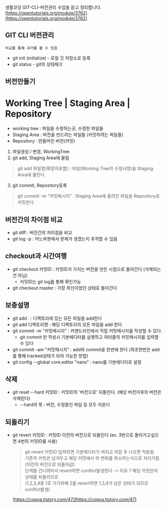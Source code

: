 생활코딩 GIT-CLI-버전관리 수업을 듣고 정리합니다.  
[https://opentutorials.org/module/3762](https://opentutorials.org/module/3762)

## GIT CLI 버전관리
    비교를 통해 과거를 볼 수 있음

 - git init (initialize) - 로컬 깃 저장소로 등록
 -  git status - git의 상태체크

## 버전만들기
# Working Tree | Staging Area | Repository 

 - working tree : 파일을 수정하는곳, 수정한 파일들
 - Staging Area : 버전을 만드려는 파일들 (커밋하려는 파일들)
 - Repository : 만들어진 버전(커밋)

1. 파일생성 / 변경, WorkingTree
2. git add, Staging Area에 올림
 > git add 파일명(확장자포함) : 파일(Working Tree의 수정사항)을 Staging Area에 올린다
3. git commit, Repository등록
 >  git commit -m "커밋메시지" : Staging Area에 올려진 파일을 Repository로 커밋한다

## 버전간의 차이점 비교 
 - git diff : 버전간의 차이점을 비교
 - git log -p : 어느부분에서 문제가 생겼는지 추적할 수 있음
## checkout과 시간여행
 - git checkout 커밋ID : 커밋ID가 가지는 버전을 만든 시점으로 돌아간다 (삭제되는건 아님)
    - 커밋ID는 git log를 통해 확인가능
 - git checkout master : 가장 최신이었던 상태로 돌아간다

## 보충설명
 - git add . : 디렉토리에 있는 모든 파일을 add한다
 - git add 디렉토리명 : 해당 디렉토리의 모든 파일을 add 한다
 - git commit -m "커밋메시지" : 커맨드라인에서 직접 커밋메시지를 작성할 수 있다.
   - git commit 만 작성시  기본에디터를 실행하고 여러줄의 커밋메시지를 입력할 수 있다
 - git commit -am "커밋메시지" : add와 commit을 한번에 한다
    (최초한번은 add를 통해 tracked상태가 되야 가능한 방법)
 - git config --global core.editor "nano" : nano를 기본에디터로 설정

## 삭제
- git reset --hard 커밋ID : 커밋ID의 '버전으로' 되돌린다. (해당 버전이후의 버전은 삭제된다)
  -  --hard의 뜻 : 버전, 수정중인 파일 등 모두 지운다

## 되돌리기
- git revert 커밋ID : 커밋ID 이전의 버전으로 되돌린다 (ex. 3번으로 돌아가고싶으면 4번의 커밋ID를 사용)
    > git revert 커밋ID  입력하면 기본에디터가 켜지고 저장 후 나오면 적용됨  
    > 기존의 커밋은 남겨두고 해당 커밋에서 의 변화를 취소하는식으로 처리가됨 (이전의 버전으로 되돌아감)  
    > 단계를 건너뛰어서 revert하면 conflict발생한다 -> 이유 ? 해당 커밋만의 상태를 되돌리므로  
    >  (1,2,3,4중 1로 가기위해 2를 revert하면 1,3,4가 남은 상태가 되므로 conflict발생)  

     [https://coqoa.tistory.com/47](https://coqoa.tistory.com/47)
